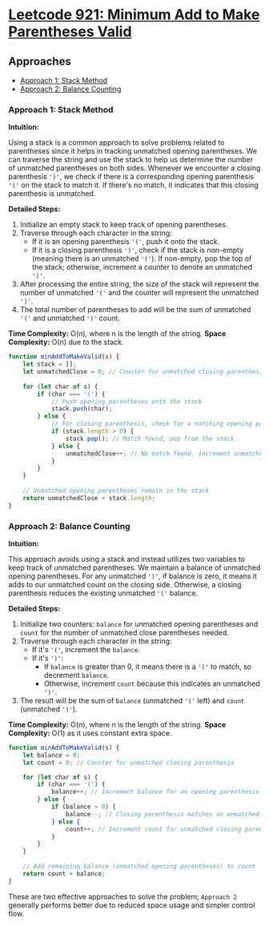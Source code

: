 # [Leetcode 921: Minimum Add to Make Parentheses Valid](https://leetcode.com/problems/minimum-add-to-make-parentheses-valid/)

## Approaches
- [Approach 1: Stack Method](#approach-1-stack-method)
- [Approach 2: Balance Counting](#approach-2-balance-counting)

### Approach 1: Stack Method

**Intuition:**

Using a stack is a common approach to solve problems related to parentheses since it helps in tracking unmatched opening parentheses. We can traverse the string and use the stack to help us determine the number of unmatched parentheses on both sides. Whenever we encounter a closing parenthesis `')'`, we check if there is a corresponding opening parenthesis `'('` on the stack to match it. If there's no match, it indicates that this closing parenthesis is unmatched.

**Detailed Steps:**

1. Initialize an empty stack to keep track of opening parentheses.
2. Traverse through each character in the string:
   - If it is an opening parenthesis `'('`, push it onto the stack.
   - If it is a closing parenthesis `')'`, check if the stack is non-empty (meaning there is an unmatched `'('`). If non-empty, pop the top of the stack; otherwise, increment a counter to denote an unmatched `')'`.
3. After processing the entire string, the size of the stack will represent the number of unmatched `'('` and the counter will represent the unmatched `')'`.
4. The total number of parentheses to add will be the sum of unmatched `'('` and unmatched `')'` count.

**Time Complexity:** O(n), where n is the length of the string.
**Space Complexity:** O(n) due to the stack.

```javascript
function minAddToMakeValid(s) {
    let stack = [];
    let unmatchedClose = 0; // Counter for unmatched closing parenthesis
    
    for (let char of s) {
        if (char === '(') {
            // Push opening parentheses onto the stack
            stack.push(char);
        } else {
            // For closing parenthesis, check for a matching opening parenthesis
            if (stack.length > 0) {
                stack.pop(); // Match found, pop from the stack
            } else {
                unmatchedClose++; // No match found, increment unmatched counter
            }
        }
    }
    
    // Unmatched opening parentheses remain in the stack
    return unmatchedClose + stack.length;
}
```

### Approach 2: Balance Counting

**Intuition:**

This approach avoids using a stack and instead utilizes two variables to keep track of unmatched parentheses. We maintain a balance of unmatched opening parentheses. For any unmatched `')'`, if balance is zero, it means it adds to our unmatched count on the closing side. Otherwise, a closing parenthesis reduces the existing unmatched `'('` balance.

**Detailed Steps:**

1. Initialize two counters: `balance` for unmatched opening parentheses and `count` for the number of unmatched close parentheses needed.
2. Traverse through each character in the string:
   - If it's `'('`, increment the `balance`.
   - If it's `')'`:
     - If `balance` is greater than 0, it means there is a `'('` to match, so decrement `balance`.
     - Otherwise, increment `count` because this indicates an unmatched `')'`.
3. The result will be the sum of `balance` (unmatched `'('` left) and `count` (unmatched `')'`).

**Time Complexity:** O(n), where n is the length of the string.
**Space Complexity:** O(1) as it uses constant extra space.

```javascript
function minAddToMakeValid(s) {
    let balance = 0;
    let count = 0; // Counter for unmatched closing parenthesis

    for (let char of s) {
        if (char === '(') {
            balance++; // Increment balance for an opening parenthesis
        } else {
            if (balance > 0) {
                balance--; // Closing parenthesis matches an unmatched opening parenthesis
            } else {
                count++; // Increment count for unmatched closing parenthesis
            }
        }
    }
    
    // Add remaining balance (unmatched opening parentheses) to count
    return count + balance;
}
```

These are two effective approaches to solve the problem; `Approach 2` generally performs better due to reduced space usage and simpler control flow.

